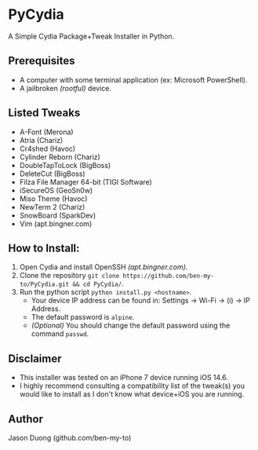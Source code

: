 # PyCydia

A Simple Cydia Package+Tweak Installer in Python.

## Prerequisites
  - A computer with some terminal application (ex: Microsoft PowerShell).
  - A jailbroken _(rootful)_ device.

## Listed Tweaks
  - A-Font (Merona)
  - Atria (Chariz)
  - Cr4shed (Havoc)
  - Cylinder Reborn (Chariz)
  - DoubleTapToLock (BigBoss)
  - DeleteCut (BigBoss)
  - Filza File Manager 64-bit (TIGI Software)
  - iSecureOS (GeoSn0w)
  - Miso Theme (Havoc)
  - NewTerm 2 (Chariz)
  - SnowBoard (SparkDev)
  - Vim (apt.bingner.com)

## How to Install:
  1. Open Cydia and install OpenSSH _(apt.bingner.com)_.
  2. Clone the repository `git clone https://github.com/ben-my-to/PyCydia.git && cd PyCydia/`.
  3. Run the python script `python install.py <hostname>`.
     - Your device IP address can be found in: Settings -> Wi-Fi -> (i) -> IP Address.
     - The default password is `alpine`.
     - _(Optional)_ You should change the default password using the command `passwd`.

## Disclaimer
  - This installer was tested on an iPhone 7 device running iOS 14.6.
  - I highly recommend consulting a compatibility list of the tweak(s) you would like to install as I don't know what device+iOS you are running.

## Author
Jason Duong (github.com/ben-my-to)
